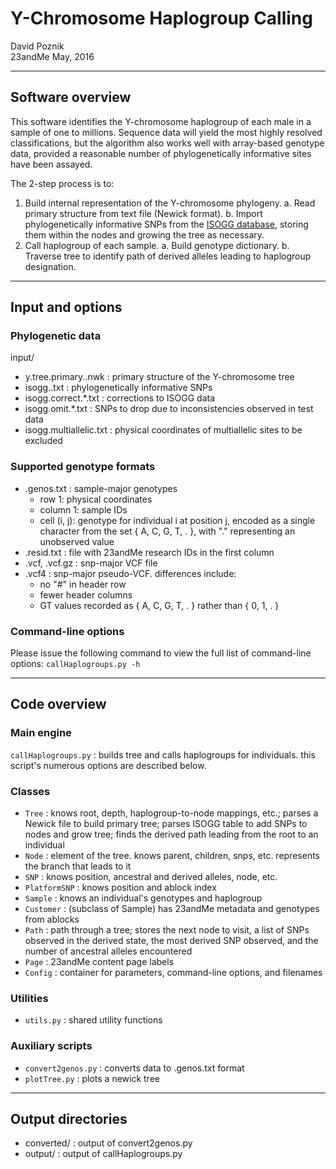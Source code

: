 # Y-Chromosome Haplogroup Calling

David Poznik  
23andMe
May, 2016

--------------------------------------------------------------------------------
## Software overview

This software identifies the Y-chromosome haplogroup of each male in a sample of 
one to millions. Sequence data will yield the most highly resolved classifications, 
but the algorithm also works well with array-based genotype data, provided a reasonable 
number of phylogenetically informative sites have been assayed. 

The 2-step process is to:

1. Build internal representation of the Y-chromosome phylogeny.
   a. Read primary structure from text file (Newick format).
   b. Import phylogenetically informative SNPs from the 
      [ISOGG database](http://isogg.org/tree/ISOGG_YDNA_SNP_Index.html),
      storing them within the nodes and growing the tree as necessary.
2. Call haplogroup of each sample.
   a. Build genotype dictionary.
   b. Traverse tree to identify path of derived alleles 
      leading to haplogroup designation.


--------------------------------------------------------------------------------
## Input and options

### Phylogenetic data

input/

* y.tree.primary.<DATE>.nwk  : primary structure of the Y-chromosome tree
* isogg.<DATE>.txt           : phylogenetically informative SNPs
* isogg.correct.*.txt        : corrections to ISOGG data
* isogg.omit.*.txt           : SNPs to drop due to inconsistencies observed in test data
* isogg.multiallelic.txt     : physical coordinates of multiallelic sites to be excluded


### Supported genotype formats

* .genos.txt    : sample-major genotypes  
    * row 1: physical coordinates  
    * column 1: sample IDs
    * cell (i, j): genotype for individual i at position j, encoded as a single character from the set { A, C, G, T, . }, with "." representing an unobserved value
* .resid.txt    : file with 23andMe research IDs in the first column
* .vcf, .vcf.gz : snp-major VCF file
* .vcf4         : snp-major pseudo-VCF. differences include:
    * no "#" in header row
    * fewer header columns
    * GT values recorded as { A, C, G, T, . } rather than { 0, 1, . }

### Command-line options

Please issue the following command to view the full list of command-line options: `callHaplogroups.py -h`


--------------------------------------------------------------------------------
## Code overview

### Main engine

`callHaplogroups.py` : builds tree and calls haplogroups for individuals. 
                          this script's numerous options are described below.

### Classes

* `Tree`         : knows root, depth, haplogroup-to-node mappings, etc.;
                     parses a Newick file to build primary tree;
                     parses ISOGG table to add SNPs to nodes and grow tree;
                     finds the derived path leading from the root to an individual
* `Node`         : element of the tree. knows parent, children, snps, etc.
                    represents the branch that leads to it
* `SNP`          : knows position, ancestral and derived alleles, node, etc.
* `PlatformSNP` : knows position and ablock index 
* `Sample`       : knows an individual's genotypes and haplogroup
* `Customer`     : (subclass of Sample) has 23andMe metadata and genotypes from ablocks
* `Path`         : path through a tree; stores the next node to visit, a list of SNPs 
                    observed in the derived state, the most derived SNP observed, 
                    and the number of ancestral alleles encountered
* `Page`         : 23andMe content page labels
* `Config`       : container for parameters, command-line options, and filenames

### Utilities

* `utils.py`    : shared utility functions

### Auxiliary scripts

* `convert2genos.py` : converts data to .genos.txt format
* `plotTree.py`       : plots a newick tree


--------------------------------------------------------------------------------
## Output directories

* converted/   : output of convert2genos.py
* output/      : output of callHaplogroups.py
